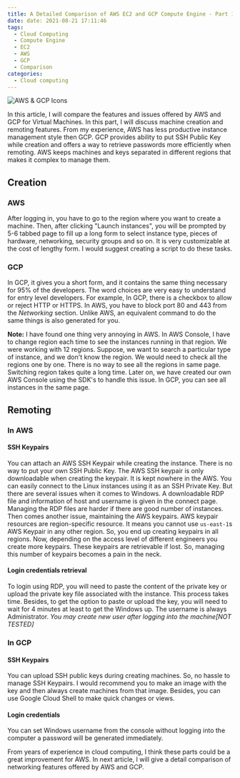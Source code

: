 ```yaml
---
title: A Detailed Comparison of AWS EC2 and GCP Compute Engine - Part 1
date: date: 2021-08-21 17:11:46
tags: 
  - Cloud Computing
  - Compute Engine
  - EC2
  - AWS
  - GCP
  - Comparison
categories:
  - Cloud computing
---
```

![AWS & GCP Icons](http://blog.robin.engineer/2021/08/A-Brief-Comparison-Of-AWS-EC2-and-GCP-Compute-Engine/AWS-vs-GCP.svg)

In this article, I will compare the features and issues offered by AWS and GCP for Virtual Machines. In this part, I will discuss machine creation and remoting features. From my experience, AWS has less productive instance management style then GCP. GCP provides ability to put SSH Public Key while creation and offers a way to retrieve passwords more efficiently when remoting. AWS keeps machines and keys separated in different regions that makes it complex to manage them.
<!--more-->
## Creation
### AWS
After logging in, you have to go to the region where you want to create a machine. Then, after clicking "Launch instances", you will be prompted by 5-6 tabbed page to fill up a long form to select instance type, pieces of hardware, networking, security groups and so on. It is very customizable at the cost of lengthy form. I would suggest creating a script to do these tasks.
### GCP
In GCP, it gives you a short form, and it contains the same thing necessary for 95% of the developers. The word choices are very easy to understand for entry level developers.
For example, In GCP, there is a checkbox to allow or reject HTTP or HTTPS. In AWS, you have to block port 80 and 443 from the *Networking* section. Unlike AWS, an equivalent command to do the same things is also generated for you.

**Note:** I have found one thing very annoying in AWS. In AWS Console, I have to change region each time to see the instances running in that region. We were working with 12 regions. Suppose, we want to search a particular type of instance, and we don't know the region. We would need to check all the regions one by one. There is no way to see all the regions in same page. Switching region takes quite a long time. Later on, we have created our own AWS Console using the SDK's to handle this issue.
In GCP, you can see all instances in the same page.

## Remoting
### In AWS

#### SSH Keypairs
You can attach an AWS SSH Keypair while creating the instance. There is no way to put your own SSH Public Key. The AWS SSH keypair is only downloadable when creating the keypair. It is kept nowhere in the AWS. You can easily connect to the Linux instances using it as an SSH Private Key. But there are several issues when it comes to Windows. A downloadable RDP file and information of host and username is given in the connect page. Managing the RDP files are harder if there are good number of instances. Then comes another issue, maintaining the AWS keypairs. AWS keypair resources are region-specific resource. It means you cannot use `us-east-1`s AWS Keypair in any other region. So, you end up creating keypairs in all regions. Now, depending on the access level of different engineers you create more keypairs. These keypairs are retrievable if lost. So, managing this number of keypairs becomes a pain in the neck.

#### Login credentials retrieval
To login using RDP, you will need to paste the content of the private key or upload the private key file associated with the instance. This process takes time. Besides, to get the option to paste or upload the key, you will need to wait for 4 minutes at least to get the Windows up. The username is always Administrator. *You may create new user after logging into the machine[NOT TESTED]*

### In GCP
#### SSH Keypairs
You can upload SSH public keys during creating machines. So, no hassle to manage SSH Keypairs. I would recommend you to make an image with the key and then always create machines from that image. Besides, you can use Google Cloud Shell to make quick changes or views.

#### Login credentials
You can set Windows username from the console without logging into the computer a password will be generated immediately.

From years of experience in cloud computing, I think these parts could be a great improvement for AWS. In next article, I will give a detail comparison of networking features offered by AWS and GCP.
